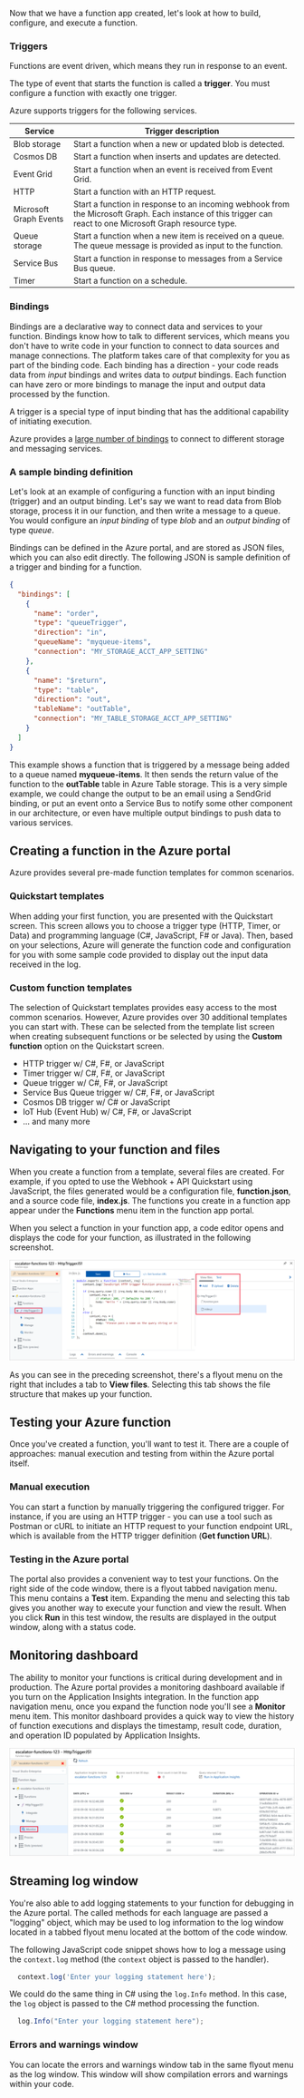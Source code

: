 Now that we have a function app created, let's look at how to build, configure, and execute a function.

### Triggers

Functions are event driven, which means they run in response to an event.

The type of event that starts the function is called a **trigger**. You must configure a function with exactly one trigger.

Azure supports triggers for the following services.

| Service                 | Trigger description  |
|-------------------------|---------|
| Blob storage            | Start a function when a new or updated blob is detected.       |
| Cosmos DB               | Start a function when inserts and updates are detected.      |
| Event Grid              | Start a function when an event is received from Event Grid.       |
| HTTP                    | Start a function with an HTTP request.      |
| Microsoft Graph Events  | Start a function in response to an incoming webhook from the Microsoft Graph. Each instance of this trigger can react to one Microsoft Graph resource type.       |
| Queue storage           | Start a function when a new item is received on a queue. The queue message is provided as input to the function.      |
| Service Bus             | Start a function in response to messages from a Service Bus queue.       |
| Timer                   | Start a function on a schedule.       |

### Bindings

Bindings are a declarative way to connect data and services to your function. Bindings know how to talk to different services, which means you don't have to write code in your function to connect to data sources and manage connections. The platform takes care of that complexity for you as part of the binding code. Each binding has a direction - your code reads data from *input* bindings and writes data to *output* bindings. Each function can have zero or more bindings to manage the input and output data processed by the function.

A trigger is a special type of input binding that has the additional capability of initiating execution.

Azure provides a [large number of bindings](https://docs.microsoft.com/azure/azure-functions/functions-triggers-bindings#supported-bindings) to connect to different storage and messaging services.

### A sample binding definition

Let's look at an example of configuring a function with an input binding (trigger) and an output binding. Let's say we want to read data from Blob storage, process it in our function, and then write a message to a queue. You would configure an _input binding_ of type *blob* and an _output binding_ of type *queue*.

Bindings can be defined in the Azure portal, and are stored as JSON files, which you can also edit directly. The following JSON is sample definition of a trigger and binding for a function.

```json
{
  "bindings": [
    {
      "name": "order",
      "type": "queueTrigger",
      "direction": "in",
      "queueName": "myqueue-items",
      "connection": "MY_STORAGE_ACCT_APP_SETTING"
    },
    {
      "name": "$return",
      "type": "table",
      "direction": "out",
      "tableName": "outTable",
      "connection": "MY_TABLE_STORAGE_ACCT_APP_SETTING"
    }
  ]
}
```

This example shows a function that is triggered by a message being added to a queue named **myqueue-items**. It then sends the return value of the function to the **outTable** table in Azure Table storage. This is a very simple example, we could change the output to be an email using a SendGrid binding, or put an event onto a Service Bus to notify some other component in our architecture, or even have multiple output bindings to push data to various services.

## Creating a function in the Azure portal

Azure provides several pre-made function templates for common scenarios.

### Quickstart templates

When adding your first function, you are presented with the Quickstart screen. This screen allows you to choose a trigger type (HTTP, Timer, or Data) and programming language (C#, JavaScript, F# or Java). Then, based on your selections, Azure will generate the function code and configuration for you with some sample code provided to display out the input data received in the log.

### Custom function templates

The selection of Quickstart templates provides easy access to the most common scenarios. However, Azure provides over 30 additional templates you can start with. These can be selected from the template list screen when creating subsequent functions or be selected by using the **Custom function** option on the Quickstart screen.

- HTTP trigger w/ C#, F#, or JavaScript
- Timer trigger w/ C#, F#, or JavaScript
- Queue trigger w/ C#, F#, or JavaScript
- Service Bus Queue trigger w/ C#, F#, or JavaScript
- Cosmos DB trigger w/ C# or JavaScript
- IoT Hub (Event Hub) w/ C#, F#, or JavaScript
- ... and many more

## Navigating to your function and files

When you create a function from a template, several files are created. For example, if you opted to use the Webhook + API Quickstart using JavaScript, the files generated would be a configuration file, **function.json**, and a source code file, **index.js**. The functions you create in a function app appear under the **Functions** menu item in the function app portal.

When you select a function in your function app, a code editor opens and displays the code for your function, as illustrated in the following screenshot.

![Screenshot of the Azure portal showing the function editor blade, including the expanded View files menu, with the selected "HttpTriggerJS1" function in our app service navigation and the View files menu highlighted.](../media/4-file-navigation.png)

As you can see in the preceding screenshot, there's a flyout menu on the right that includes a tab to **View files**. Selecting this tab shows the file structure that makes up your function.

## Testing your Azure function

Once you've created a function, you'll want to test it. There are a couple of approaches: manual execution and testing from within the Azure portal itself.

### Manual execution

You can start a function by manually triggering the configured trigger. For instance, if you are using an HTTP trigger - you can use a tool such as Postman or cURL to initiate an HTTP request to your function endpoint URL, which is available from the HTTP trigger definition (**Get function URL**).

### Testing in the Azure portal

The portal also provides a convenient way to test your functions. On the right side of the code window, there is a flyout tabbed navigation menu. This menu contains a **Test** item. Expanding the menu and selecting this tab gives you another way to execute your function and view the result. When you click **Run** in this test window, the results are displayed in the output window, along with a status code.

## Monitoring dashboard

The ability to monitor your functions is critical during development and in production. The Azure portal provides a monitoring dashboard available if you turn on the Application Insights integration. In the function app navigation menu, once you expand the function node you'll see a **Monitor** menu item. This monitor dashboard provides a quick way to view the history of function executions and displays the timestamp, result code, duration, and operation ID populated by Application Insights.

![Screenshot of the Azure portal showing an HTTP function Monitor blade with several function results and their corresponding HTTP status codes, with the Module menu item of the function highlighted.](../media/4-monitor-function.png)

## Streaming log window

You're also able to add logging statements to your function for debugging in the Azure portal. The called methods for each language are passed a "logging" object, which may be used to log information to the log window located in a tabbed flyout menu located at the bottom of the code window.

The following JavaScript code snippet shows how to log a message using the `context.log` method (the `context` object is passed to the handler).

```javascript
  context.log('Enter your logging statement here');
```

We could do the same thing in C# using the `log.Info` method. In this case, the `log` object is passed to the C# method processing the function.

```csharp
  log.Info("Enter your logging statement here");
```

### Errors and warnings window

You can locate the errors and warnings window tab in the same flyout menu as the log window. This window will show compilation errors and warnings within your code.
